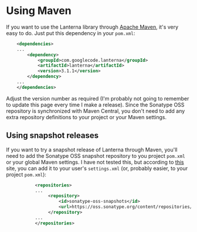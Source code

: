 # Using Maven #

If you want to use the Lanterna library through [Apache Maven](http://maven.apache.org), it's very easy to do. Just put this dependency in your `pom.xml`:
```xml
    <dependencies>
    ...
        <dependency>
            <groupId>com.googlecode.lanterna</groupId>
            <artifactId>lanterna</artifactId>
            <version>3.1.1</version>
        </dependency>
    ...
    </dependencies>
```

Adjust the version number as required (I'm probably not going to remember to update this page every time I make a release). Since the Sonatype OSS repository is synchronized with Maven Central, you don't need to add any extra repository definitions to your project or your Maven settings.

## Using snapshot releases ##
If you want to try a snapshot release of Lanterna through Maven, you'll need to add the Sonatype OSS snapshot repository to you project `pom.xml` or your global Maven settings. I have not tested this, but according to [this](https://github.com/thucydides-webtests/thucydides/wiki/Getting-Started) site, you can add it to your user's `settings.xml` (or, probably easier, to your project `pom.xml`):
```xml
           <repositories>
           ...
                <repository>
                    <id>sonatype-oss-snapshots</id>
                    <url>https://oss.sonatype.org/content/repositories/snapshots</url>
                </repository>
           ...
           </repositories>
```

